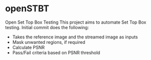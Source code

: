 # openSTBT
Open Set Top Box Testing
This project aims to automate Set Top Box testing. Initial commit does the following:
- Takes the reference image and the streamed image as inputs
- Mask unwanted regions, if required
- Calculate PSNR
- Pass/Fail criteria based on PSNR threshold
